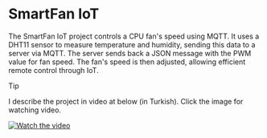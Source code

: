 # SmartFan IoT

The SmartFan IoT project controls a CPU fan's speed using MQTT. It uses a DHT11 sensor to measure temperature and humidity, sending this data to a server via MQTT. The server sends back a JSON message with the PWM value for fan speed. The fan's speed is then adjusted, allowing efficient remote control through IoT.

> [!TIP]
> I describe the project in video at below (in Turkish). Click the image for watching video.

[![Watch the video](https://img.youtube.com/vi/uFLLfOjc57s/maxresdefault.jpg)](https://youtu.be/uFLLfOjc57s)
